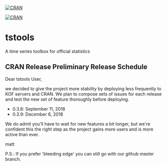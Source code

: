 [![CRAN](https://img.shields.io/cran/v/tstools.svg?style=flat-square)]()	

[![CRAN](https://img.shields.io/cran/l/tstools.svg?style=flat-square)]()

<!-- [![CRAN](http://cranlogs.r-pkg.org/badges/grand-total/tstools)]() -->


# tstools
A time series toolbox for official statistics


## CRAN Release Preliminary Release Schedule

Dear tstools User, 

we decided to give the project more stability by deploying less frequently to KOF servers and CRAN. 
We plan to compose sets of issues for each release and test the new set of feature thoroughly before deploying.

- 0.3.8: September 11, 2018
- 0.3.9: December 6, 2018

We do admit you'll have to wait for new features a bit longer, but we're confident this the right step as the project gains more users and is more active than ever.

matt

P.S.: If you prefer 'bleeding edge' you can still go with our github master branch. 
